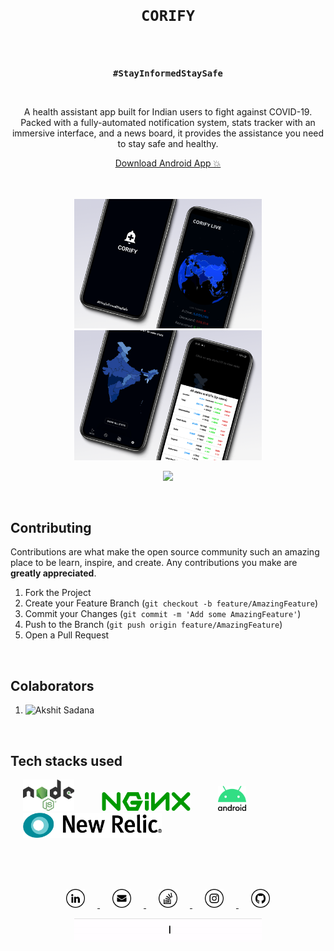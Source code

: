 <code>
  <h1 align="center">CORIFY</h1>
  <h3 align="center">#StayInformedStaySafe</h3>
</code>

<p align="center">
  A health assistant app built for Indian users to fight against COVID-19. Packed with a fully-automated notification system, stats tracker with an immersive interface, and a news board, it provides the assistance you need to stay safe and healthy.
</p>

<div align="center">
  <a href="https://www.corify.in/resource/apk">Download Android App 💥</a>
</div>

<br>
<br>

<p align="center">
  <a href="https://github.com/IshaanOhri">
    <img src="https://github.com/IshaanOhri/Mockups/blob/master/Corify/Set%202/Screen%201.png" width="300" hspace="20">
  </a>
  <a href="https://github.com/IshaanOhri">
    <img src="https://github.com/IshaanOhri/Mockups/blob/master/Corify/Set%202/Screen%202.png" width="300">
  </a>
</p>

<p align="center">
  <a href="https://github.com/IshaanOhri">
    <img src="https://github.com/IshaanOhri/Mockups/blob/master/Corify/Set%202/Screen%203.png" width="300">
  </a>
</p>

<br>

## Contributing

Contributions are what make the open source community such an amazing place to be learn, inspire, and create. Any contributions you make are **greatly appreciated**.

1. Fork the Project
2. Create your Feature Branch (`git checkout -b feature/AmazingFeature`)
3. Commit your Changes (`git commit -m 'Add some AmazingFeature'`)
4. Push to the Branch (`git push origin feature/AmazingFeature`)
5. Open a Pull Request

<br>

## Colaborators
1. ![Akshit Sadana](https://github.com/Akshit8)

<br>

## Tech stacks used
<p>
  <img src="https://github.com/IshaanOhri/IshaanOhri/blob/master/assets/nodejs.png" height=50 hspace=20>
  <img src="https://github.com/IshaanOhri/IshaanOhri/blob/master/assets/nginx.png" height=30 hspace=20>
  <img src="https://github.com/IshaanOhri/IshaanOhri/blob/master/assets/android.png" height=40 hspace=20>
  <img src="https://github.com/IshaanOhri/IshaanOhri/blob/master/assets/newrelic.png" height=40 hspace=20>
</p>

<br>
<br>
<br>

<p align="center">
  <a href="https://www.linkedin.com/in/ishaanohri/">
    <img src="https://github.com/IshaanOhri/IshaanOhri/blob/master/assets/linkedin.png" width="30" height="30" hspace="20">
  </a>

  <a href="mailto:ishaan99ohri@gmail.com">
    <img src="https://github.com/IshaanOhri/IshaanOhri/blob/master/assets/mail.png" width="30" height="30" hspace="20">
  </a>

  <a href="https://stackoverflow.com/users/11712463/ishaan-ohri">
    <img src="https://github.com/IshaanOhri/IshaanOhri/blob/master/assets/stackoverflow.png" width="30" height="30" hspace="20">
  </a>

  <a href="https://www.instagram.com/ohri_8/">
    <img src="https://github.com/IshaanOhri/IshaanOhri/blob/master/assets/instagram.png" width="30" height="30" hspace="20">
  </a>

  <a href="https://github.com/IshaanOhri">
    <img src="https://github.com/IshaanOhri/IshaanOhri/blob/master/assets/github.png" width="30" height="30" hspace="20">
  </a>
</p>
  
<p align="center">
  <a href="https://github.com/IshaanOhri">
    <img src="https://github.com/IshaanOhri/IshaanOhri/blob/master/assets//ishaan.gif" width="300">
  </a>
</p>
